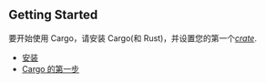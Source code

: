 ## Getting Started

要开始使用 Cargo，请安装 Cargo(和 Rust)，并设置您的第一个[_crate_][def-crate].

- [安装](./installation.zh.md)
- [Cargo 的第一步](./first-steps.zh.md)

[def-crate]: ../appendix/glossary.zh.md#crate '"crate" (glossary entry)'
